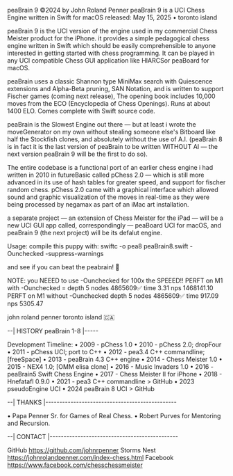 peaBrain 9 ©2024 by John Roland Penner
peaBrain 9 is a UCI Chess Engine written in Swift for macOS
released: May 15, 2025 • toronto island

peaBrain 9 is the UCI version of the engine used in my commercial Chess Meister 
product for the iPhone. it provides a simple pedagogical chess engine written in 
Swift which should be easily comprehensible to anyone interested in getting 
started with chess programming. It can be played in any UCI compatible 
Chess GUI application like HIARCSor peaBoard for macOS. 

peaBrain uses a classic Shannon type MiniMax search with Quiescence extensions 
and Alpha-Beta pruning, SAN Notation, and is written to support Fischer games 
(coming next release), The opening book includes 10,000 moves from the ECO 
(Encyclopedia of Chess Openings). Runs at about 1400 ELO. Comes complete 
with Swift source code. 

peaBrain is the Slowest Engine out there — but at least i wrote the moveGenerator
on my own without stealing someone else's Bitboard like half the Stockfish clones, 
and absolutely without the use of A.I. (peaBrain 8 is in fact it is the last version of 
peaBrain to be written WITHOUT AI — the next version peaBrain 9 will be the first to do so). 

The entire codebase is a functional port of an earlier chess engine i had written in 2010 
in futureBasic called pChess 2.0 — which is still more advanced in its use of hash tables 
for greater speed, and support for fischer random chess. pChess 2.0 came with a 
graphical interface which allowed sound and graphic visualization of the moves in 
real-time as they were being processed by negamax as part of an iMac art installation. 

a separate project — an extension of Chess Meister for the iPad — will be a new UCI GUI 
app called, correspondingly — peaBoard UCI for macOS, and peaBrain 9 (the next project) 
will be its defalut engine. 

Usage: compile this puppy with: 
swiftc -o pea8 peaBrain8.swift -Ounchecked -suppress-warnings 

and see if you can beat the peabrain! 🤩 

NOTE: you NEEED to use -Ounchecked for 100x the SPEEED!! 
PERFT on M1 with -Ounchecked = depth 5 nodes 4865609✅ time 3.31 nps 1468141.10
PERFT on M1 without -Ounchecked depth 5 nodes 4865609✅ time 917.09 nps 5305.47

john roland penner
toronto island 🇨🇦 


--| HISTORY peaBrain 1-8 |-----

Development Timeline: 
• 2009 - pChess 1.0 
• 2010 - pChess 2.0; dropFour 
• 2011 - pChess UCI; port to C++ 
• 2012 - pea3.4 C++ commandline; [freeSpace] 
• 2013 - peaBrain 4.3 C++ engine 
• 2014 - Chess Meister 1.0 
• 2015 - NEX4 1.0; [OMM elisa clone] 
• 2016 - Music Invaders 1.0 
• 2016 - peaBrain5 Swift Chess Engine 
• 2017 - Chess Meister II for iPhone 
• 2018 - Hnefatafl 0.9.0 
• 2021 - pea3 C++ commandline > GitHub 
• 2023 pseudoEngine UCI 
• 2024 peaBrain 8 UCI > GitHub


--| THANKS |-----------------------------------------------

• Papa Penner Sr. for Games of Real Chess.
• Robert Purves for Mentoring and Recursion.


--| CONTACT |----------------------------------------------

GitHub https://github.com/johnrpenner
Storms Nest https://johnrolandpenner.com/index-chess.html
Facebook https://www.facebook.com/chesschessmeister
